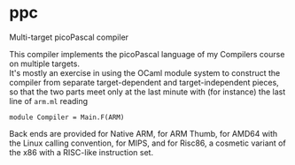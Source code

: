 # ppc
Multi-target picoPascal compiler

This compiler implements the picoPascal language of my Compilers course on multiple targets.  
It's mostly an exercise in using the OCaml module system to construct the compiler from separate target-dependent and
target-independent pieces, so that the two parts meet only at the last minute with (for instance) the last line of `arm.ml`
reading
````
module Compiler = Main.F(ARM)
````
Back ends are provided for Native ARM, for ARM Thumb, for AMD64 with the Linux calling convention, for MIPS, and for Risc86, a cosmetic variant of the x86
with a RISC-like instruction set.
